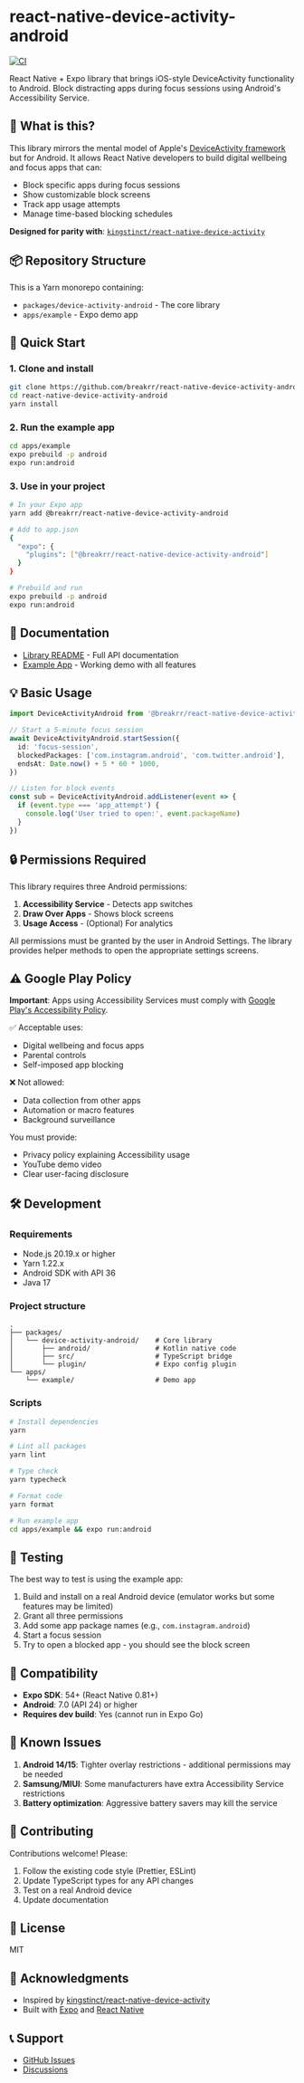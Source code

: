 # react-native-device-activity-android

[![CI](https://github.com/breakrr/react-native-device-activity-android/actions/workflows/ci.yml/badge.svg)](https://github.com/breakrr/react-native-device-activity-android/actions/workflows/ci.yml)

React Native + Expo library that brings iOS-style DeviceActivity functionality to Android. Block distracting apps during focus sessions using Android's Accessibility Service.

## 🎯 What is this?

This library mirrors the mental model of Apple's [DeviceActivity framework](https://developer.apple.com/documentation/deviceactivity) but for Android. It allows React Native developers to build digital wellbeing and focus apps that can:

- Block specific apps during focus sessions
- Show customizable block screens
- Track app usage attempts
- Manage time-based blocking schedules

**Designed for parity with**: [`kingstinct/react-native-device-activity`](https://github.com/kingstinct/react-native-device-activity)

## 📦 Repository Structure

This is a Yarn monorepo containing:

- `packages/device-activity-android` - The core library
- `apps/example` - Expo demo app

## 🚀 Quick Start

### 1. Clone and install

```bash
git clone https://github.com/breakrr/react-native-device-activity-android.git
cd react-native-device-activity-android
yarn install
```

### 2. Run the example app

```bash
cd apps/example
expo prebuild -p android
expo run:android
```

### 3. Use in your project

```bash
# In your Expo app
yarn add @breakrr/react-native-device-activity-android

# Add to app.json
{
  "expo": {
    "plugins": ["@breakrr/react-native-device-activity-android"]
  }
}

# Prebuild and run
expo prebuild -p android
expo run:android
```

## 📖 Documentation

- [Library README](./packages/device-activity-android/README.md) - Full API documentation
- [Example App](./apps/example) - Working demo with all features

## 💡 Basic Usage

```typescript
import DeviceActivityAndroid from '@breakrr/react-native-device-activity-android'

// Start a 5-minute focus session
await DeviceActivityAndroid.startSession({
  id: 'focus-session',
  blockedPackages: ['com.instagram.android', 'com.twitter.android'],
  endsAt: Date.now() + 5 * 60 * 1000,
})

// Listen for block events
const sub = DeviceActivityAndroid.addListener(event => {
  if (event.type === 'app_attempt') {
    console.log('User tried to open:', event.packageName)
  }
})
```

## 🔒 Permissions Required

This library requires three Android permissions:

1. **Accessibility Service** - Detects app switches
2. **Draw Over Apps** - Shows block screens
3. **Usage Access** - (Optional) For analytics

All permissions must be granted by the user in Android Settings. The library provides helper methods to open the appropriate settings screens.

## ⚠️ Google Play Policy

**Important**: Apps using Accessibility Services must comply with [Google Play's Accessibility Policy](https://support.google.com/googleplay/android-developer/answer/10964491).

✅ Acceptable uses:
- Digital wellbeing and focus apps
- Parental controls
- Self-imposed app blocking

❌ Not allowed:
- Data collection from other apps
- Automation or macro features
- Background surveillance

You must provide:
- Privacy policy explaining Accessibility usage
- YouTube demo video
- Clear user-facing disclosure

## 🛠️ Development

### Requirements

- Node.js 20.19.x or higher
- Yarn 1.22.x
- Android SDK with API 36
- Java 17

### Project structure

```
.
├── packages/
│   └── device-activity-android/    # Core library
│       ├── android/                # Kotlin native code
│       ├── src/                    # TypeScript bridge
│       └── plugin/                 # Expo config plugin
└── apps/
    └── example/                    # Demo app
```

### Scripts

```bash
# Install dependencies
yarn

# Lint all packages
yarn lint

# Type check
yarn typecheck

# Format code
yarn format

# Run example app
cd apps/example && expo run:android
```

## 🧪 Testing

The best way to test is using the example app:

1. Build and install on a real Android device (emulator works but some features may be limited)
2. Grant all three permissions
3. Add some app package names (e.g., `com.instagram.android`)
4. Start a focus session
5. Try to open a blocked app - you should see the block screen

## 📱 Compatibility

- **Expo SDK**: 54+ (React Native 0.81+)
- **Android**: 7.0 (API 24) or higher
- **Requires dev build**: Yes (cannot run in Expo Go)

## 🐛 Known Issues

1. **Android 14/15**: Tighter overlay restrictions - additional permissions may be needed
2. **Samsung/MIUI**: Some manufacturers have extra Accessibility Service restrictions
3. **Battery optimization**: Aggressive battery savers may kill the service

## 🤝 Contributing

Contributions welcome! Please:

1. Follow the existing code style (Prettier, ESLint)
2. Update TypeScript types for any API changes
3. Test on a real Android device
4. Update documentation

## 📄 License

MIT

## 🙏 Acknowledgments

- Inspired by [kingstinct/react-native-device-activity](https://github.com/kingstinct/react-native-device-activity)
- Built with [Expo](https://expo.dev) and [React Native](https://reactnative.dev)

## 📞 Support

- [GitHub Issues](https://github.com/breakrr/react-native-device-activity-android/issues)
- [Discussions](https://github.com/breakrr/react-native-device-activity-android/discussions)
